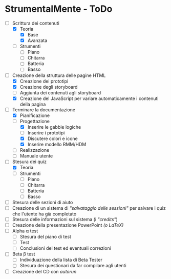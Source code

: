 ﻿# StrumentalMente - ToDo

- [ ] Scrittura dei contenuti
  - [x] Teoria
    - [x] Base
    - [x] Avanzata
  - [ ] Strumenti
    - [ ] Piano
    - [ ] Chitarra
    - [ ] Batteria
    - [ ] Basso
- [ ] Creazione della struttura delle pagine HTML
  - [x] Creazione dei prototipi
  - [x] Creazione degli storyboard
  - [ ] Aggiunta dei contenuti agli storyboard
  - [x] Creazione del JavaScript per variare automaticamente i contenuti della pagina
- [ ] Terminare la documentazione
  - [x] Pianificazione
  - [ ] Progettazione
    - [x] Inserire le gabbie logiche
    - [ ] Inserire i prototipi
    - [x] Discutere colori e icone
    - [x] Inserire modello RMM/HDM
  - [ ] Realizzazione
  - [ ] Manuale utente
- [ ] Stesura dei quiz
  - [x] Teoria
  - [ ] Strumenti
    - [ ] Piano
    - [ ] Chitarra
    - [ ] Batteria
    - [ ] Basso
- [ ] Stesura delle sezioni di aiuto
- [ ] Creazione di un sistema di _"salvataggio delle sessioni"_ per salvare i quiz che l'utente ha già completato
- [ ] Stesura delle informazioni sul sistema (i _"credits"_)
- [ ] Creazione della presentazione PowerPoint _(o LaTeX)_
- [ ] Alpha &alpha; test
  - [ ] Stesura del piano di test
  - [ ] Test
  - [ ] Conclusioni del test ed eventuali correzioni
- [ ] Beta &beta; test
  - [ ] Individuazione della lista di Beta Tester
  - [ ] Stesura dei questionari da far compilare agli utenti
- [ ] Creazione del CD con _autorun_
